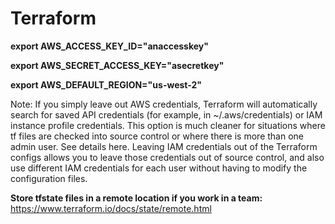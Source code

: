 # Terraform

**export AWS_ACCESS_KEY_ID="anaccesskey"**

**export AWS_SECRET_ACCESS_KEY="asecretkey"**

**export AWS_DEFAULT_REGION="us-west-2"**


Note: If you simply leave out AWS credentials, Terraform will automatically search for saved API credentials (for example, in ~/.aws/credentials) or IAM instance profile credentials. This option is much cleaner for situations where tf files are checked into source control or where there is more than one admin user. See details here. Leaving IAM credentials out of the Terraform configs allows you to leave those credentials out of source control, and also use different IAM credentials for each user without having to modify the configuration files.


**Store tfstate files in a remote location if you work in a team:** https://www.terraform.io/docs/state/remote.html
